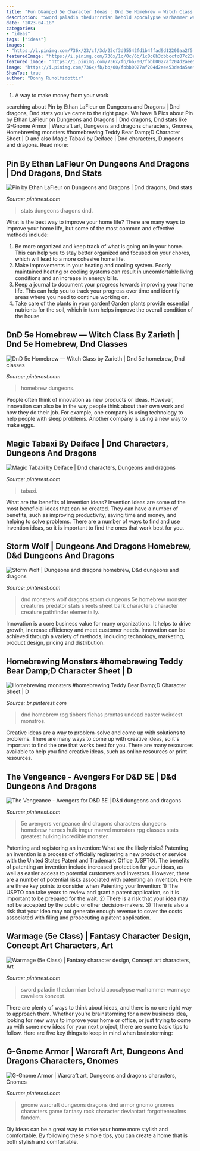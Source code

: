 ```yaml
---
title: "Fun D&amp;d 5e Character Ideas : Dnd 5e Homebrew — Witch Class By Zarieth"
description: "Sword paladin thedurrrrian behold apocalypse warhammer warmage cavaliers konzept"
date: "2023-04-18"
categories:
- "ideas"
tags: ["ideas"]
images:
- "https://i.pinimg.com/736x/23/cf/3d/23cf3d95542fd1b4ffad9d12200aa2f5.jpg"
featuredImage: "https://i.pinimg.com/736x/1c/0c/6b/1c0c6b3dbbccfc07c23e819e0a890923.jpg"
featured_image: "https://i.pinimg.com/736x/fb/bb/00/fbbb0027af204d2aee53dada5aef5f66--horde-firs.jpg"
image: "https://i.pinimg.com/736x/fb/bb/00/fbbb0027af204d2aee53dada5aef5f66--horde-firs.jpg"
ShowToc: true
author: "Donny Runolfsdottir"
---
```



1. A way to make money from your work

	

		
searching about Pin by Ethan LaFleur on Dungeons and Dragons | Dnd dragons, Dnd stats you've came to the right page. We have 8 Pics about Pin by Ethan LaFleur on Dungeons and Dragons | Dnd dragons, Dnd stats like G-Gnome Armor | Warcraft art, Dungeons and dragons characters, Gnomes, Homebrewing monsters #homebrewing Teddy Bear Damp;D Character Sheet | D and also Magic Tabaxi by Deiface | Dnd characters, Dungeons and dragons. Read more:
		
    
## Pin By Ethan LaFleur On Dungeons And Dragons | Dnd Dragons, Dnd Stats

<img loading=lazy src="https://i.pinimg.com/736x/23/cf/3d/23cf3d95542fd1b4ffad9d12200aa2f5.jpg" onerror="this.onerror=null;this.src='https://tse4.mm.bing.net/th?id=OIP.3PrfGuyFt-VhZGMnKC4GGgHaNK&amp;pid=15.1';" alt="Pin by Ethan LaFleur on Dungeons and Dragons | Dnd dragons, Dnd stats">

_Source: pinterest.com_

>stats dungeons dragons dnd. 

	

What is the best way to improve your home life?
There are many ways to improve your home life, but some of the most common and effective methods include: 
1. Be more organized and keep track of what is going on in your home. This can help you to stay better organized and focused on your chores, which will lead to a more cohesive home life. 
2. Make improvements in your heating and cooling system. Poorly maintained heating or cooling systems can result in uncomfortable living conditions and an increase in energy bills. 
3. Keep a journal to document your progress towards improving your home life. This can help you to track your progress over time and identify areas where you need to continue working on. 
4. Take care of the plants in your garden! Garden plants provide essential nutrients for the soil, which in turn helps improve the overall condition of the house.

    
## DnD 5e Homebrew — Witch Class By Zarieth | Dnd 5e Homebrew, Dnd Classes

<img loading=lazy src="https://i.pinimg.com/736x/95/b5/fe/95b5fea5c7032b2bdfb5b82b0f5d2356--fantasy-pictures-dragons.jpg" onerror="this.onerror=null;this.src='https://tse4.mm.bing.net/th?id=OIP.r97PFo1M7BKlIHbYlslhMQDSEp&amp;pid=15.1';" alt="DnD 5e Homebrew — Witch Class by Zarieth | Dnd 5e homebrew, Dnd classes">

_Source: pinterest.com_

>homebrew dungeons. 

	

People often think of innovation as new products or ideas. However, innovation can also be in the way people think about their own work and how they do their job. For example, one company is using technology to help people with sleep problems. Another company is using a new way to make eggs.

    
## Magic Tabaxi By Deiface | Dnd Characters, Dungeons And Dragons

<img loading=lazy src="https://i.pinimg.com/736x/70/10/2b/70102bd427b5f7d21e8f2bc18222e726.jpg" onerror="this.onerror=null;this.src='https://tse4.mm.bing.net/th?id=OIP.vb7BMyIGdW7_v2x1emVolwHaLd&amp;pid=15.1';" alt="Magic Tabaxi by Deiface | Dnd characters, Dungeons and dragons">

_Source: pinterest.com_

>tabaxi. 

	

What are the benefits of invention ideas?
Invention ideas are some of the most beneficial ideas that can be created. They can have a number of benefits, such as improving productivity, saving time and money, and helping to solve problems. There are a number of ways to find and use invention ideas, so it is important to find the ones that work best for you.

    
## Storm Wolf | Dungeons And Dragons Homebrew, D&amp;d Dungeons And Dragons

<img loading=lazy src="https://i.pinimg.com/736x/e0/d9/2b/e0d92b04beb8f239c6bc0a5acf5e5a02.jpg" onerror="this.onerror=null;this.src='https://tse2.mm.bing.net/th?id=OIP.wl7o9AGuUwcPsf-HzAZ7BgHaKe&amp;pid=15.1';" alt="Storm Wolf | Dungeons and dragons homebrew, D&amp;d dungeons and dragons">

_Source: pinterest.com_

>dnd monsters wolf dragons storm dungeons 5e homebrew monster creatures predator stats sheets sheet bark characters character creature pathfinder elementally. 

	

Innovation is a core business value for many organizations. It helps to drive growth, increase efficiency and meet customer needs. Innovation can be achieved through a variety of methods, including technology, marketing, product design, pricing and distribution.

    
## Homebrewing Monsters #homebrewing Teddy Bear Damp;D Character Sheet | D

<img loading=lazy src="https://i.pinimg.com/736x/48/d3/9d/48d39d8d34292ff2c8e46bbd3df61760.jpg" onerror="this.onerror=null;this.src='https://tse4.mm.bing.net/th?id=OIP.yGc1jpKJ01TwZ4itt4dUvwHaKb&amp;pid=15.1';" alt="Homebrewing monsters #homebrewing Teddy Bear Damp;D Character Sheet | D">

_Source: br.pinterest.com_

>dnd homebrew rpg tibbers fichas prontas undead caster weirdest monstros. 

	

Creative ideas are a way to problem-solve and come up with solutions to problems. There are many ways to come up with creative ideas, so it's important to find the one that works best for you. There are many resources available to help you find creative ideas, such as online resources or print resources.

    
## The Vengeance - Avengers For D&amp;D 5E | D&amp;d Dungeons And Dragons

<img loading=lazy src="https://i.pinimg.com/736x/1c/0c/6b/1c0c6b3dbbccfc07c23e819e0a890923.jpg" onerror="this.onerror=null;this.src='https://tse2.mm.bing.net/th?id=OIP.Lr6TNGrmFZxI3h-cGlywIAHaKd&amp;pid=15.1';" alt="The Vengeance - Avengers for D&amp;D 5E | D&amp;d dungeons and dragons">

_Source: pinterest.com_

>5e avengers vengeance dnd dragons characters dungeons homebrew heroes hulk imgur marvel monsters rpg classes stats greatest hulking incredible monster. 

	

Patenting and registering an invention: What are the likely risks?
Patenting an invention is a process of officially registering a new product or service with the United States Patent and Trademark Office (USPTO). The benefits of patenting an invention include increased protection for your ideas, as well as easier access to potential customers and investors. However, there are a number of potential risks associated with patenting an invention. Here are three key points to consider when Patenting your Invention: 1) The USPTO can take years to review and grant a patent application, so it is important to be prepared for the wait. 2) There is a risk that your idea may not be accepted by the public or other decision-makers. 3) There is also a risk that your idea may not generate enough revenue to cover the costs associated with filing and prosecuting a patent application.

    
## Warmage (5e Class) | Fantasy Character Design, Concept Art Characters, Art

<img loading=lazy src="https://i.pinimg.com/736x/2f/4d/ed/2f4ded9b55ad04908f91f520607bf8a9--character-ideas-character-art.jpg" onerror="this.onerror=null;this.src='https://tse4.mm.bing.net/th?id=OIP.JbzkeNQlwjkITaweynWSqgAAAA&amp;pid=15.1';" alt="Warmage (5e Class) | Fantasy character design, Concept art characters, Art">

_Source: pinterest.com_

>sword paladin thedurrrrian behold apocalypse warhammer warmage cavaliers konzept. 

	

There are plenty of ways to think about ideas, and there is no one right way to approach them. Whether you're brainstorming for a new business idea, looking for new ways to improve your home or office, or just trying to come up with some new ideas for your next project, there are some basic tips to follow. Here are five key things to keep in mind when brainstorming: 

    
## G-Gnome Armor | Warcraft Art, Dungeons And Dragons Characters, Gnomes

<img loading=lazy src="https://i.pinimg.com/736x/fb/bb/00/fbbb0027af204d2aee53dada5aef5f66--horde-firs.jpg" onerror="this.onerror=null;this.src='https://tse3.mm.bing.net/th?id=OIP.xhHgvWIS6Faoe5n6_wtutQHaLV&amp;pid=15.1';" alt="G-Gnome Armor | Warcraft art, Dungeons and dragons characters, Gnomes">

_Source: pinterest.com_

>gnome warcraft dungeons dragons dnd armor gnomo gnomes characters game fantasy rock character deviantart forgottenrealms fandom. 

	

Diy ideas can be a great way to make your home more stylish and comfortable. By following these simple tips, you can create a home that is both stylish and comfortable.

